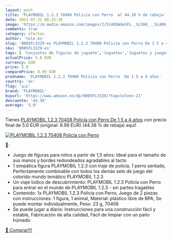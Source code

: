 ```yaml
---
layout: post
title: 'PLAYMOBIL 1.2.3 70408 Policía con Perro  al 44.38 % de rebaja'
date: 2021-07-31 08:25:38
image: 'https://m.media-amazon.com/images/I/5140SWdeSFL._SL500_._SL400_.jpg'
comments: true
category: ofertas
author: 'tole.es'
slug: 'B085FL33Z9-es PLAYMOBIL 1.2.3 70408 Policía con Perro De 1 5 a 4 años'
sku: 'B085FL33Z9-es'
tags: [ 'Conjuntos de figuras de juguete','Juguetes','Juguetes y juegos','Muñecos y figuras','playmobil', ]
actualPrice: 5.0 EUR
currency: EUR
price: 5.0
comparePrice: 8.99 EUR
prodname: 'PLAYMOBIL 1.2.3 70408 Policía con Perro  De 1 5 a 4 años'
country: 'es'
flag: '🇪🇸'
brand: 'PLAYMOBIL'
buyurl: 'https://www.amazon.es/dp/B085FL33Z9/?tag=tolees-21'
descuento: '44.38'
average: '5.0'
---
```


Tienes [PLAYMOBIL 1.2.3 70408 Policía con Perro  De 1 5 a 4 años](https://www.amazon.es/dp/B085FL33Z9/?tag=tolees-21) con precio final de  5.0 EUR (original: 8.99 EUR) (44.38 %  de rebaja) aqui!

[![PLAYMOBIL 1.2.3 70408 Policía con Perro ](https://m.media-amazon.com/images/I/5140SWdeSFL._SL500_._SL400_.jpg)](https://www.amazon.es/dp/B085FL33Z9/?tag=tolees-21)

🔎:

- Juego de figuras para niños a partir de 1,5 años: Ideal para el tamaño de sus manos y bordes redondeados agradables al tacto
- 1 simpática figura PLAYMOBIL 1.2.3 con traje de policía, 1 perro sentado, Perfectamente combinable con todos los demás sets de juego del colorido mundo temático PLAYMOBIL 1.2.3
- Un viaje lúdico de descubrimiento: PLAYMOBIL 1.2.3 Policía con Perro para entrar en el mundo de PLAYMOBIL 1.2.3 - sin partes tragables
- Contenido: 1x PLAYMOBIL 1.2.3 Policía con Perro, Juego de 2 piezas con instrucciones: 1 figura, 1 animal, Material: plástico libre de BPA, Se puede montar individualmente, Peso: 23 g, 70408
- Se puede jugar a diario: Instrucciones para una construcción fácil y estable, Fabricación de alta calidad, Fácil de limpiar con un paño húmedo

[🛒 Comprar!!!](https://www.amazon.es/dp/B085FL33Z9/?tag=tolees-21)
